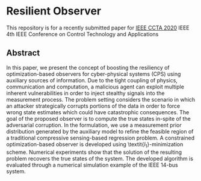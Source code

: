 # Resilient Observer
This repository is for a recently submitted paper for [IEEE CCTA 2020](https://ccta2020.ieeecss.org/)
IEEE 4th IEEE Conference on Control Technology and Applications


## Abstract
In this paper, we present the concept of boosting the resiliency of optimization-based observers for cyber-physical systems (CPS) using auxiliary sources of information. Due to the tight coupling of physics, communication and computation, a malicious agent can exploit multiple inherent vulnerabilities in order to inject stealthy signals into the measurement process. The problem setting considers the scenario in which an attacker strategically corrupts portions of the data in order to force wrong state estimates which could have catastrophic consequences. The goal of the proposed observer is to compute the true states in-spite of the adversarial corruption. In the formulation, we use a measurement prior distribution generated by the auxiliary model to refine the feasible region of a traditional compressive sensing-based regression problem. A constrained optimization-based observer is developed using \textit{$l_1$}-minimization scheme. Numerical experiments show that the solution of the resulting problem recovers the true states of the system. The developed algorithm is evaluated through a numerical simulation example of the IEEE 14-bus system.